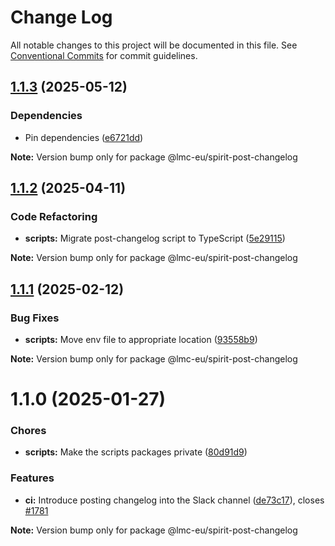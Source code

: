 # Change Log

All notable changes to this project will be documented in this file.
See [Conventional Commits](https://conventionalcommits.org) for commit guidelines.

<a name="1.1.3"></a>

## [1.1.3](https://github.com/lmc-eu/spirit-design-system/compare/@lmc-eu/spirit-post-changelog@1.1.2...@lmc-eu/spirit-post-changelog@1.1.3) (2025-05-12)

### Dependencies

- Pin dependencies ([e6721dd](https://github.com/lmc-eu/spirit-design-system/commit/e6721dd))

**Note:** Version bump only for package @lmc-eu/spirit-post-changelog

<a name="1.1.2"></a>

## [1.1.2](https://github.com/lmc-eu/spirit-design-system/compare/@lmc-eu/spirit-post-changelog@1.1.1...@lmc-eu/spirit-post-changelog@1.1.2) (2025-04-11)

### Code Refactoring

- **scripts:** Migrate post-changelog script to TypeScript ([5e29115](https://github.com/lmc-eu/spirit-design-system/commit/5e29115))

**Note:** Version bump only for package @lmc-eu/spirit-post-changelog

<a name="1.1.1"></a>

## [1.1.1](https://github.com/lmc-eu/spirit-design-system/compare/@lmc-eu/spirit-post-changelog@1.1.0...@lmc-eu/spirit-post-changelog@1.1.1) (2025-02-12)

### Bug Fixes

- **scripts:** Move env file to appropriate location ([93558b9](https://github.com/lmc-eu/spirit-design-system/commit/93558b9))

**Note:** Version bump only for package @lmc-eu/spirit-post-changelog

<a name="1.1.0"></a>

# 1.1.0 (2025-01-27)

### Chores

- **scripts:** Make the scripts packages private ([80d91d9](https://github.com/lmc-eu/spirit-design-system/commit/80d91d9))

### Features

- **ci:** Introduce posting changelog into the Slack channel ([de73c17](https://github.com/lmc-eu/spirit-design-system/commit/de73c17)), closes [#1781](https://github.com/lmc-eu/spirit-design-system/issues/1781)

**Note:** Version bump only for package @lmc-eu/spirit-post-changelog
